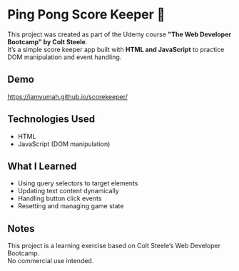 # Ping Pong Score Keeper 🏓

This project was created as part of the Udemy course **"The Web Developer Bootcamp" by Colt Steele**.  
It’s a simple score keeper app built with **HTML and JavaScript** to practice DOM manipulation and event handling.

## Demo
https://iamyumah.github.io/scorekeeper/

## Technologies Used
- HTML
- JavaScript (DOM manipulation)

## What I Learned
- Using query selectors to target elements
- Updating text content dynamically
- Handling button click events
- Resetting and managing game state

## Notes
This project is a learning exercise based on Colt Steele’s Web Developer Bootcamp.   
No commercial use intended.
